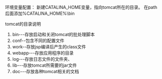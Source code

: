 环境变量配置：
新建CATALINA_HOME变量，指向tomcat所在的目录。
在path后面添加%CATALINA_HOME%\bin

tomcat的目录说明

1. bin---存放启动和关闭tomcat的批处理脚本
2. conf--包含不同的配置文件
3. work--存放jsp编译后产生的class文件
4. webapp---存放应用程序的目录
5. log---存放日志文件的文件夹、
6. lib---存放tomcat所需要的jar文件
7. doc---存放各种tomcat相关的文档
